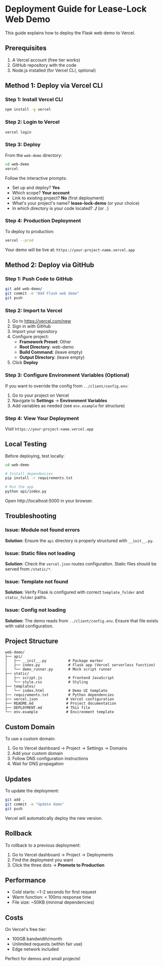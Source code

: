 # Deployment Guide for Lease-Lock Web Demo

This guide explains how to deploy the Flask web demo to Vercel.

## Prerequisites

1. A Vercel account (free tier works)
2. GitHub repository with the code
3. Node.js installed (for Vercel CLI, optional)

## Method 1: Deploy via Vercel CLI

### Step 1: Install Vercel CLI

```bash
npm install -g vercel
```

### Step 2: Login to Vercel

```bash
vercel login
```

### Step 3: Deploy

From the `web-demo` directory:

```bash
cd web-demo
vercel
```

Follow the interactive prompts:
- Set up and deploy? **Yes**
- Which scope? **Your account**
- Link to existing project? **No** (first deployment)
- What's your project's name? **lease-lock-demo** (or your choice)
- In which directory is your code located? **./** (or `.`)

### Step 4: Production Deployment

To deploy to production:

```bash
vercel --prod
```

Your demo will be live at: `https://your-project-name.vercel.app`

## Method 2: Deploy via GitHub

### Step 1: Push Code to GitHub

```bash
git add web-demo/
git commit -m "Add Flask web demo"
git push
```

### Step 2: Import to Vercel

1. Go to https://vercel.com/new
2. Sign in with GitHub
3. Import your repository
4. Configure project:
   - **Framework Preset**: Other
   - **Root Directory**: web-demo
   - **Build Command**: (leave empty)
   - **Output Directory**: (leave empty)
5. Click **Deploy**

### Step 3: Configure Environment Variables (Optional)

If you want to override the config from `../client/config.env`:

1. Go to your project on Vercel
2. Navigate to **Settings** → **Environment Variables**
3. Add variables as needed (see `env.example` for structure)

### Step 4: View Your Deployment

Visit `https://your-project-name.vercel.app`

## Local Testing

Before deploying, test locally:

```bash
cd web-demo

# Install dependencies
pip install -r requirements.txt

# Run the app
python api/index.py
```

Open http://localhost:5000 in your browser.

## Troubleshooting

### Issue: Module not found errors

**Solution**: Ensure the `api` directory is properly structured with `__init__.py`.

### Issue: Static files not loading

**Solution**: Check the `vercel.json` routes configuration. Static files should be served from `/static/*`.

### Issue: Template not found

**Solution**: Verify Flask is configured with correct `template_folder` and `static_folder` paths.

### Issue: Config not loading

**Solution**: The demo reads from `../client/config.env`. Ensure that file exists with valid configuration.

## Project Structure

```
web-demo/
├── api/
│   ├── __init__.py          # Package marker
│   ├── index.py             # Flask app (Vercel serverless function)
│   └── demo_runner.py       # Mock script runner
├── static/
│   ├── script.js            # Frontend JavaScript
│   └── style.css            # Styling
├── templates/
│   └── index.html           # Demo UI template
├── requirements.txt         # Python dependencies
├── vercel.json             # Vercel configuration
├── README.md               # Project documentation
├── DEPLOYMENT.md           # This file
└── env.example             # Environment template
```

## Custom Domain

To use a custom domain:

1. Go to Vercel dashboard → Project → Settings → Domains
2. Add your custom domain
3. Follow DNS configuration instructions
4. Wait for DNS propagation

## Updates

To update the deployment:

```bash
git add .
git commit -m "Update demo"
git push
```

Vercel will automatically deploy the new version.

## Rollback

To rollback to a previous deployment:

1. Go to Vercel dashboard → Project → Deployments
2. Find the deployment you want
3. Click the three dots → **Promote to Production**

## Performance

- Cold starts: ~1-2 seconds for first request
- Warm function: < 100ms response time
- File size: ~50KB (minimal dependencies)

## Costs

On Vercel's free tier:
- 100GB bandwidth/month
- Unlimited requests (within fair use)
- Edge network included

Perfect for demos and small projects!

